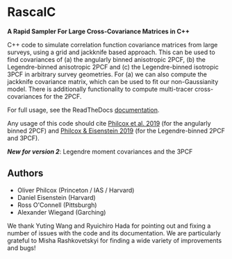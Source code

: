 # RascalC
**A Rapid Sampler For Large Cross-Covariance Matrices in C++**

C++ code to simulate correlation function covariance matrices from large surveys, using a grid and jackknife based approach. This can be used to find covariances of (a) the angularly binned anisotropic 2PCF, (b) the Legendre-binned anisotropic 2PCF and (c) the Legendre-binned isotropic 3PCF in arbitrary survey geometries. For (a) we can also compute the jackknife covariance matrix, which can be used to fit our non-Gaussianity model. There is additionally functionality to compute multi-tracer cross-covariances for the 2PCF.

For full usage, see the ReadTheDocs [documentation](https://rascalc.readthedocs.io/en/latest).

Any usage of this code should cite [Philcox et al. 2019](https://arxiv.org/abs/1904.11070) (for the angularly binned 2PCF) and [Philcox & Eisenstein 2019](https://arxiv.org/abs/1910.04764) (for the Legendre-binned 2PCF and 3PCF).

***New for version 2***: Legendre moment covariances and the 3PCF

## Authors

- Oliver Philcox (Princeton / IAS / Harvard)
- Daniel Eisenstein (Harvard)
- Ross O'Connell (Pittsburgh)
- Alexander Wiegand (Garching)

We thank Yuting Wang and Ryuichiro Hada for pointing out and fixing a number of issues with the code and its documentation. We are particularly grateful to Misha Rashkovetskyi for finding a wide variety of improvements and bugs!
